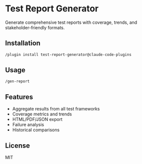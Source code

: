 # Test Report Generator

Generate comprehensive test reports with coverage, trends, and stakeholder-friendly formats.

## Installation
```bash
/plugin install test-report-generator@claude-code-plugins
```

## Usage
```bash
/gen-report
```

## Features
- Aggregate results from all test frameworks
- Coverage metrics and trends
- HTML/PDF/JSON export
- Failure analysis
- Historical comparisons

## License
MIT
